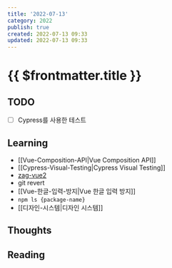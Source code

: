 ```yaml
---
title: '2022-07-13'
category: 2022
publish: true
created: 2022-07-13 09:33
updated: 2022-07-13 09:33
---
```


# {{ $frontmatter.title }}

## TODO

- [ ] Cypress를 사용한 테스트

## Learning

- [[Vue-Composition-API|Vue Composition API]]
- [[Cypress-Visual-Testing|Cypress Visual Testing]]
- [zag-vue2](https://github.com/younho9/zag-vue2)
- git revert
- [[Vue-한글-입력-방지|Vue 한글 입력 방지]]
- `npm ls {package-name}`
- [[디자인-시스템|디자인 시스템]]

## Thoughts

## Reading
